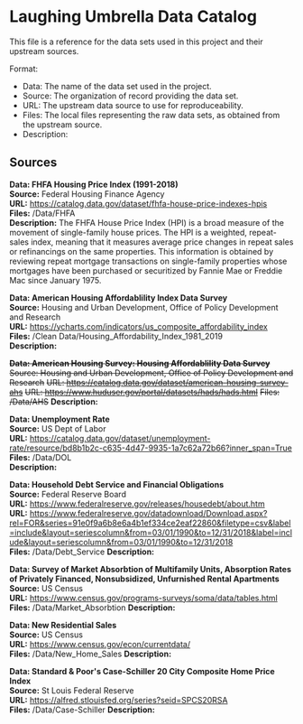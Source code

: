 # Laughing Umbrella Data Catalog
This file is a reference for the data sets used in this project and their upstream sources.

Format: 
- Data: The name of the data set used in the project. 
- Source: The organization of record providing the data set.
- URL: The upstream data source to use for reproduceability.
- Files: The local files representing the raw data sets, as obtained from the upstream source.
- Description: 

## Sources

**Data: FHFA Housing Price Index (1991-2018)**  
**Source:** Federal Housing Finance Agency  
**URL:** https://catalog.data.gov/dataset/fhfa-house-price-indexes-hpis  
**Files:** /Data/FHFA    
**Description:** The FHFA House Price Index (HPI) is a broad measure of the movement of single-family house prices.  The HPI is a weighted, repeat-sales index, meaning that it measures average price changes in repeat sales or refinancings on the same properties. This information is obtained by reviewing repeat mortgage transactions on single-family properties whose mortgages have been purchased or securitized by Fannie Mae or Freddie Mac since January 1975.


**Data: American Housing Affordablility Index Data Survey**     
**Source:** Housing and Urban Development, Office of Policy Development and Research  
**URL:** https://ycharts.com/indicators/us_composite_affordability_index    
**Files:** /Clean Data/Housing_Affordability_Index_1981_2019    
**Description:**

~~**Data: American Housing Survey: Housing Affordablility Data Survey**~~
~~Source: Housing and Urban Development, Office of Policy Development and Research~~
~~URL: https://catalog.data.gov/dataset/american-housing-survey-ahs~~
~~URL: https://www.huduser.gov/portal/datasets/hads/hads.html~~
~~Files: /Data/AHS~~
**Description:**

   

**Data: Unemployment Rate**  
**Source:** US Dept of Labor  
**URL:** https://catalog.data.gov/dataset/unemployment-rate/resource/bd8b1b2c-c635-4d47-9935-1a7c62a72b66?inner_span=True      
**Files:** /Data/DOL    
**Description:**    

**Data: Household Debt Service and Financial Obligations**   
**Source:** Federal Reserve Board  
**URL:** https://www.federalreserve.gov/releases/housedebt/about.htm   
**URL:** https://www.federalreserve.gov/datadownload/Download.aspx?rel=FOR&series=91e0f9a6b8e6a4b1ef334ce2eaf22860&filetype=csv&label=include&layout=seriescolumn&from=03/01/1990&to=12/31/2018&label=include&layout=seriescolumn&from=03/01/1990&to=12/31/2018    
**Files:** /Data/Debt_Service
**Description:**

**Data: Survey of Market Absorbtion of Multifamily Units, Absorption Rates of Privately Financed, Nonsubsidized, Unfurnished Rental Apartments**   
**Source:** US Census												    
**URL:** https://www.census.gov/programs-surveys/soma/data/tables.html     
**Files:** /Data/Market_Absorbtion
**Description:**

**Data: New Residential Sales**  
**Source:** US Census  
**URL:** https://www.census.gov/econ/currentdata/  
**Files:** /Data/New_Home_Sales
**Description:**

**Data: Standard & Poor's Case-Schiller 20 City Composite Home Price Index**  
**Source:** St Louis Federal Reserve  
**URL:** https://alfred.stlouisfed.org/series?seid=SPCS20RSA  
**Files:** /Data/Case-Schiller
**Description:**
